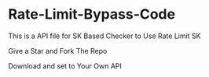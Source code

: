 # Rate-Limit-Bypass-Code
This is a API file for SK Based Checker to Use Rate Limit SK 

Give a Star and Fork The Repo

Download and set to Your Own API
